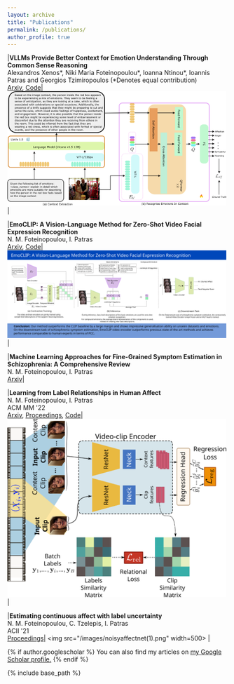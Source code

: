 ```yaml
---
layout: archive
title: "Publications"
permalink: /publications/
author_profile: true
---
```

|**VLLMs Provide Better Context for Emotion Understanding Through Common Sense Reasoning** <br> Alexandros Xenos*, Niki Maria Foteinopoulou*, Ioanna Ntinou*, Ioannis Patras and Georgios Tzimiropoulos (*Denotes equal contribution) <br>[Arxiv](https://arxiv.org/abs/2404.07078), [Code](https://github.com/NickyFot/EmoCommonSense)| <img src="/images/vllm_method.png" width=500> |

|**EmoCLIP: A Vision-Language Method for Zero-Shot Video Facial Expression Recognition** <br> N. M. Foteinopoulou, I. Patras <br>[Arxiv](https://arxiv.org/abs/2310.16640), [Code](https://github.com/NickyFot/EmoCLIP)| <img src="/images/emoclip_graphical.png" width=500> |

|**Machine Learning Approaches for Fine-Grained Symptom Estimation in Schizophrenia: A Comprehensive Review** <br> N. M. Foteinopoulou, I. Patras <br>[Arxiv](https://arxiv.org/abs/2310.16677)|

|**Learning from Label Relationships in Human Affect** <br> N. M. Foteinopoulou, I. Patras <br> ACM MM '22 <br>[Arxiv](https://arxiv.org/abs/2207.05577), [Proceedings](https://dl.acm.org/doi/abs/10.1145/3503161.3548373), [Code](https://github.com/NickyFot/ACMMM22_LearningLabelRelationships)| <img src="/images/acmmm22_summary.png" width=500> |

|**Estimating continuous affect with label uncertainty** <br> N. M. Foteinopoulou, C. Tzelepis, I. Patras <br> ACII '21 <br>[Proceedings]([https://arxiv.org/abs/2207.05577](https://ieeexplore.ieee.org/document/9597425))| <img src="/images/noisyaffectnet(1).png" width=500>  |


{% if author.googlescholar %}
  You can also find my articles on <u><a href="{{author.googlescholar}}">my Google Scholar profile</a>.</u>
{% endif %}

{% include base_path %}
